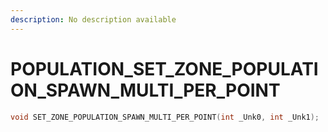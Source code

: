 ```yaml
---
description: No description available 
---
```


# POPULATION\_SET_ZONE_POPULATION_SPAWN_MULTI_PER_POINT

```cpp
void SET_ZONE_POPULATION_SPAWN_MULTI_PER_POINT(int _Unk0, int _Unk1);
```